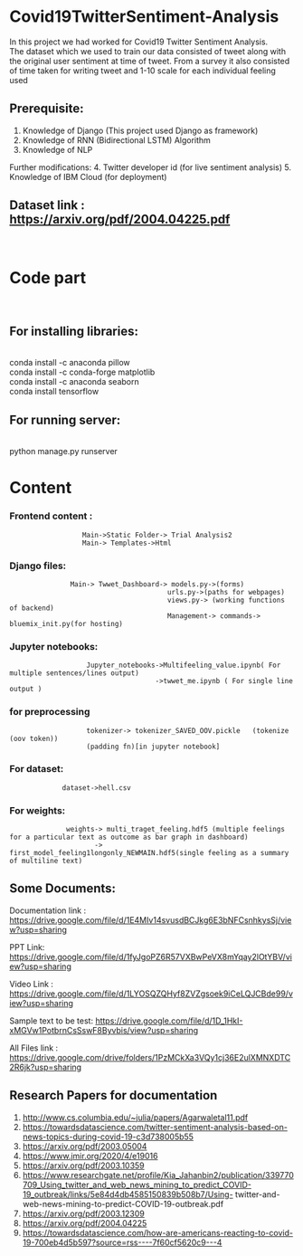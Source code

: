 # Covid19TwitterSentiment-Analysis
In this project we had worked for Covid19 Twitter Sentiment Analysis. <br />
The dataset which we used to train our data consisted of tweet along with the original user sentiment at time of tweet. From a survey it also consisted of time taken for writing tweet and  1-10 scale for each individual feeling used


## Prerequisite:
1. Knowledge of Django (This project used Django as framework)
2. Knowledge of RNN (Bidirectional LSTM) Algorithm
3. Knowledge of NLP
 
 Further modifications:
4. Twitter developer id (for live sentiment analysis)
5. Knowledge of IBM Cloud (for deployment)

## Dataset link : https://arxiv.org/pdf/2004.04225.pdf

 <br />
 
# Code part


 <br />
 
## For installing libraries:   
<br />
conda install -c anaconda pillow  <br />
conda install -c conda-forge matplotlib  <br />
conda install -c anaconda seaborn  <br />
conda install tensorflow  <br />


## For running server: 
<br />
python manage.py runserver  <br />



# Content

### Frontend content :
                      Main->Static Folder-> Trial Analysis2
                      Main-> Templates->Html 
### Django files:      
                   Main-> Twwet_Dashboard-> models.py->(forms)
                                           urls.py->(paths for webpages)
                                           views.py-> (working functions of backend)
                                           Management-> commands-> bluemix_init.py(for hosting) 
                                           
### Jupyter notebooks: 
                       Jupyter_notebooks->Multifeeling_value.ipynb( For multiple sentences/lines output)
                                        ->twwet_me.ipynb ( For single line output )
                                     
### for preprocessing 
                       tokenizer-> tokenizer_SAVED_OOV.pickle   (tokenize (oov token)) 
                       (padding fn)[in jupyter notebook]
                       
### For dataset:
                 dataset->hell.csv
### For weights:
                  weights-> multi_traget_feeling.hdf5 (multiple feelings for a particular text as outcome as bar graph in dashboard)
                         -> first_model_feeling1longonly_NEWMAIN.hdf5(single feeling as a summary of multiline text)
## Some Documents:

Documentation link : https://drive.google.com/file/d/1E4MIv14svusdBCJkg6E3bNFCsnhkysSj/view?usp=sharing

PPT Link: https://drive.google.com/file/d/1fyJgoPZ6R57VXBwPeVX8mYqay2lOtYBV/view?usp=sharing

Video Link : https://drive.google.com/file/d/1LYOSQZQHyf8ZVZgsoek9iCeLQJCBde99/view?usp=sharing 

Sample text to be test: https://drive.google.com/file/d/1D_1HkI-xMGVw1PotbrnCsSswF8Byvbis/view?usp=sharing

All Files link : https://drive.google.com/drive/folders/1PzMCkXa3VQy1cj36E2ulXMNXDTC2R6jk?usp=sharing


## Research Papers for documentation
1. http://www.cs.columbia.edu/~julia/papers/Agarwaletal11.pdf    </br>
2. https://towardsdatascience.com/twitter-sentiment-analysis-based-on-news-topics-during-covid-19-c3d738005b55   </br>
3. https://arxiv.org/pdf/2003.05004    </br>
4. https://www.jmir.org/2020/4/e19016  </br>
5. https://arxiv.org/pdf/2003.10359 </br>
6. https://www.researchgate.net/profile/Kia_Jahanbin2/publication/339770709_Using_twitter_and_web_news_mining_to_predict_COVID-19_outbreak/links/5e84d4db4585150839b508b7/Using-    twitter-and-web-news-mining-to-predict-COVID-19-outbreak.pdf </br>
7. https://arxiv.org/pdf/2003.12309 </br>
8. https://arxiv.org/pdf/2004.04225 </br>
9. https://towardsdatascience.com/how-are-americans-reacting-to-covid-19-700eb4d5b597?source=rss----7f60cf5620c9---4 </br>
